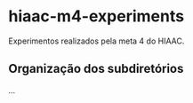 # hiaac-m4-experiments

Experimentos realizados pela meta 4 do HIAAC.

## Organização dos subdiretórios

...
